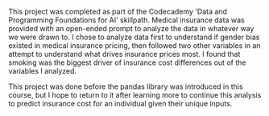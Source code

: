 This project was completed as part of the Codecademy 'Data and Programming Foundations for AI' skillpath. 
Medical insurance data was provided with an open-ended prompt to analyze the data in whatever way we were drawn to. 
I chose to analyze data first to understand if gender bias existed in medical insurance pricing, then followed two other variables in an attempt to understand what drives insurance prices most.
I found that smoking was the biggest driver of insurance cost differences out of the variables I analyzed.

This project was done before the pandas library was introduced in this course, but I hope to return to it after learning more to continue this analysis to predict insurance cost for an individual given their unique inputs.
